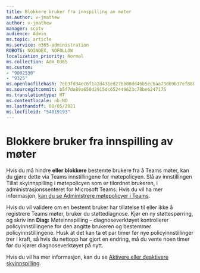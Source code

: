 ```yaml
---
title: Blokkere bruker fra innspilling av møter
ms.author: v-jmathew
author: v-jmathew
manager: scotv
audience: Admin
ms.topic: article
ms.service: o365-administration
ROBOTS: NOINDEX, NOFOLLOW
localization_priority: Normal
ms.collection: Adm_O365
ms.custom:
- "9002530"
- "9325"
ms.openlocfilehash: 7eb3fd34ec6f1a2d431ed276b00dd46b5ec6aa73d69b37ef88b1ba0ca6f5d077
ms.sourcegitcommit: b5f7da89a650d2915dc652449623c78be6247175
ms.translationtype: MT
ms.contentlocale: nb-NO
ms.lasthandoff: 08/05/2021
ms.locfileid: "54019193"
---
```

# <a name="block-user-from-recording-meetings"></a>Blokkere bruker fra innspilling av møter

Hvis du må hindre **eller blokkere** bestemte brukere fra å Teams møter, kan du gjøre dette via Teams innstillingene for møtepolicyen. Slå av innstillingen Tillat skyinnspilling  i møtepolicyen som er tilordnet brukeren, i administrasjonssenteret for Microsoft Teams. Hvis du vil ha mer informasjon, [kan du se Administrere møtepolicyer i Teams](https://docs.microsoft.com/microsoftteams/meeting-policies-in-teams#allow-cloud-recording).

Hvis du vil validere om en bestemt bruker har tillatelse til eller ikke å registrere Teams møter, bruker du støttediagnose. Kjør en ny støttespørring, og skriv inn **Diag:** Møteinnspilling – diagnoseverktøyet kontrollerer policyinnstillingene for den angitte brukeren og bestemmer policyinnstillingene. Husk at det kan ta et par timer før nye policyinnstillinger trer i kraft, så hvis du nettopp har gjort en endring, må du vente noen timer før du kjører diagnoseverktøyet på nytt.

Hvis du vil ha mer informasjon, kan du se [Aktivere eller deaktivere skyinnspilling](https://docs.microsoft.com/microsoftteams/cloud-recording#turn-on-or-turn-off-cloud-recording).
